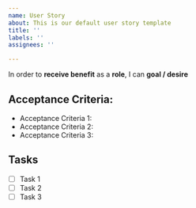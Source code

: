 ```yaml
---
name: User Story
about: This is our default user story template
title: ''
labels: ''
assignees: ''

---
```


In order to **receive benefit** as a **role**, I can **goal / desire**

## Acceptance Criteria:

* Acceptance Criteria 1:
* Acceptance Criteria 2:
* Acceptance Criteria 3:

## Tasks

- [ ] Task 1
- [ ] Task 2
- [ ] Task 3
